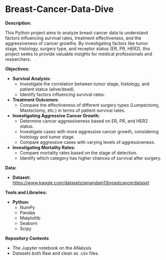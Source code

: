 # Breast-Cancer-Data-Dive
**Description:**

This Python project aims to analyze breast cancer data to understand factors influencing survival rates, treatment effectiveness, and the aggressiveness of cancer growths. By investigating factors like tumor stage, histology, surgery type, and receptor status (ER, PR, HER2), this project seeks to provide valuable insights for medical professionals and researchers.

**Objectives:**

* **Survival Analysis:**
  * Investigate the correlation between tumor stage, histology, and patient status (alive/dead).
  * Identify factors influencing survival rates.
* **Treatment Outcomes:**
  * Compare the effectiveness of different surgery types (Lumpectomy, Mastectomy, etc.) in terms of patient survival rates.
* **Investigating Aggressive Cancer Growth:**
  * Determine cancer aggressiveness based on ER, PR, and HER2 status.
  * Investigate cases with more aggressive cancer growth, considering histology and tumor stage.
  * Compare aggressive cases with varying levels of aggressiveness.
* **Investigating Mortality Rates:**
  * Compare mortality rates based on the stage of detection.
  * Identify which category has higher chances of survival after surgery.

**Data:**

* **Dataset:** https://www.kaggle.com/datasets/amandam1/breastcancerdataset


**Tools and Libraries:**

* **Python:**
  * NumPy
  * Pandas
  * Matplotlib
  * Seaborn
  * Scipy

**Repository Contents**
* The Jupyter notebook on the ANalysis
* Datasets both Raw and clean as .csv files.
